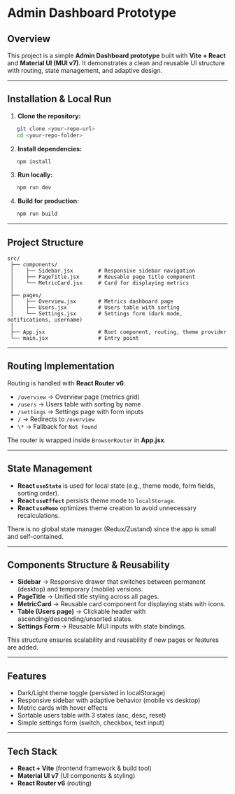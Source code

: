 # Admin Dashboard Prototype

## Overview

This project is a simple **Admin Dashboard prototype** built with **Vite + React** and **Material UI (MUI v7)**. It demonstrates a clean and reusable UI structure with routing, state management, and adaptive design.

---

## Installation \& Local Run

1. **Clone the repository:**

```bash
   git clone <your-repo-url>
   cd <your-repo-folder>
   ```

2. **Install dependencies:**

```bash
   npm install
   ```

3. **Run locally:**

```bash
   npm run dev
   ```

4. **Build for production:**

```bash
   npm run build
   ```

---

## Project Structure

```
src/
 ├── components/
 │    ├── Sidebar.jsx        # Responsive sidebar navigation
 │    ├── PageTitle.jsx      # Reusable page title component
 │    └── MetricCard.jsx     # Card for displaying metrics
 │
 ├── pages/
 │    ├── Overview.jsx       # Metrics dashboard page
 │    ├── Users.jsx          # Users table with sorting
 │    └── Settings.jsx       # Settings form (dark mode, notifications, username)
 │
 ├── App.jsx                 # Root component, routing, theme provider
 └── main.jsx                # Entry point
```

---

## Routing Implementation

Routing is handled with **React Router v6**:

* `/overview` → Overview page (metrics grid)
* `/users` → Users table with sorting by name
* `/settings` → Settings page with form inputs
* `/` → Redirects to `/overview`
* `\*` → Fallback for `Not Found`

The router is wrapped inside `BrowserRouter` in **App.jsx**.

---

## State Management

* **React `useState`** is used for local state (e.g., theme mode, form fields, sorting order).
* **React `useEffect`** persists theme mode to `localStorage`.
* **React `useMemo`** optimizes theme creation to avoid unnecessary recalculations.

There is no global state manager (Redux/Zustand) since the app is small and self-contained.

---

## Components Structure \& Reusability

* **Sidebar** → Responsive drawer that switches between permanent (desktop) and temporary (mobile) versions.
* **PageTitle** → Unified title styling across all pages.
* **MetricCard** → Reusable card component for displaying stats with icons.
* **Table (Users page)** → Clickable header with ascending/descending/unsorted states.
* **Settings Form** → Reusable MUI inputs with state bindings.

This structure ensures scalability and reusability if new pages or features are added.

---

## Features

* Dark/Light theme toggle (persisted in localStorage)
* Responsive sidebar with adaptive behavior (mobile vs desktop)
* Metric cards with hover effects
* Sortable users table with 3 states (asc, desc, reset)
* Simple settings form (switch, checkbox, text input)

---

## Tech Stack

* **React + Vite** (frontend framework \& build tool)
* **Material UI v7** (UI components \& styling)
* **React Router v6** (routing)
